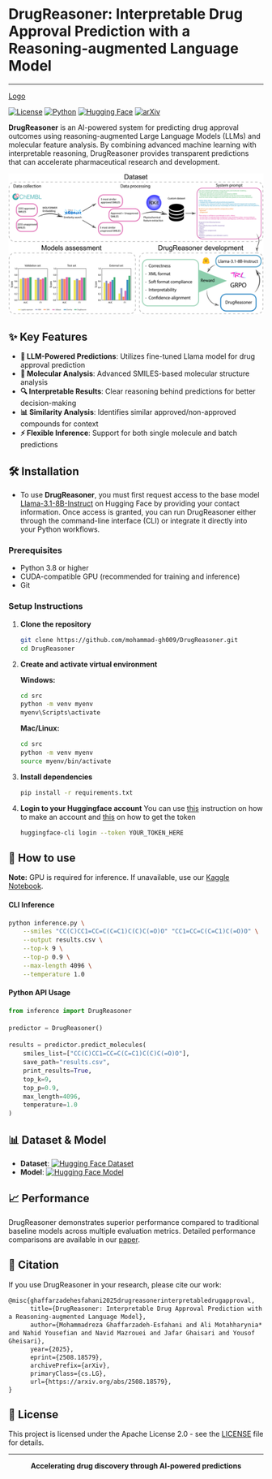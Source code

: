 # DrugReasoner: Interpretable Drug Approval Prediction with a Reasoning-augmented Language Model
---

[Logo]()

[![License](https://img.shields.io/badge/License-Apache_2.0-blue.svg)](https://opensource.org/licenses/Apache-2.0)
[![Python](https://img.shields.io/badge/python-3.8+-blue.svg)](https://www.python.org/downloads/)
[![Hugging Face](https://img.shields.io/badge/🤗%20Hugging%20Face-Datasets-yellow)](https://huggingface.co/datasets/Moreza009/drug_approval_all_classes)
[![arXiv](https://img.shields.io/badge/arXiv-1234.5678-b31b1b.svg)](https://arxiv.org/abs/2508.18579)

**DrugReasoner** is an AI-powered system for predicting drug approval outcomes using reasoning-augmented Large Language Models (LLMs) and molecular feature analysis. By combining advanced machine learning with interpretable reasoning, DrugReasoner provides transparent predictions that can accelerate pharmaceutical research and development.

![Figure 1.pdf](/properties/Figure_1.png "Schematic representation of DrugReasoner development and assessment")

## ✨ Key Features

- **🤖 LLM-Powered Predictions**: Utilizes fine-tuned Llama model for drug approval prediction
- **🧬 Molecular Analysis**: Advanced SMILES-based molecular structure analysis
- **🔍 Interpretable Results**: Clear reasoning behind predictions for better decision-making
- **📊 Similarity Analysis**: Identifies similar approved/non-approved compounds for context
- **⚡ Flexible Inference**: Support for both single molecule and batch predictions

## 🛠️ Installation
-  To use **DrugReasoner**, you must first request access to the base model [Llama-3.1-8B-Instruct](https://huggingface.co/meta-llama/Llama-3.1-8B-Instruct) on Hugging Face by providing your contact information. Once access is granted, you can run DrugReasoner either through the command-line interface (CLI) or integrate it directly into your Python workflows.

### Prerequisites

- Python 3.8 or higher
- CUDA-compatible GPU (recommended for training and inference)
- Git

### Setup Instructions

1. **Clone the repository**
   ```bash
   git clone https://github.com/mohammad-gh009/DrugReasoner.git
   cd DrugReasoner
   ```

2. **Create and activate virtual environment**

   **Windows:**
   ```bash
   cd src
   python -m venv myenv
   myenv\Scripts\activate
   ```

   **Mac/Linux:**
   ```bash
   cd src
   python -m venv myenv
   source myenv/bin/activate
   ```

3. **Install dependencies**
   ```bash
   pip install -r requirements.txt
   ```
4. **Login to your Huggingface account**
You can use [this](https://huggingface.co/join) instruction on how to make an account and [this](https://huggingface.co/docs/hub/en/security-tokens) on how to get the token

   ```bash
   huggingface-cli login --token YOUR_TOKEN_HERE
   ```
## 🚀 How to use


**Note:** GPU is required for inference. If unavailable, use our [Kaggle Notebook]([link-to-kaggle](https://www.kaggle.com/code/mohammadgh009/drugreasoner)).


#### CLI Inference
```bash
python inference.py \
    --smiles "CC(C)CC1=CC=C(C=C1)C(C)C(=O)O" "CC1=CC=C(C=C1)C(=O)O" \
    --output results.csv \
    --top-k 9 \
    --top-p 0.9 \
    --max-length 4096 \
    --temperature 1.0
```

#### Python API Usage
```python
from inference import DrugReasoner

predictor = DrugReasoner()

results = predictor.predict_molecules(
    smiles_list=["CC(C)CC1=CC=C(C=C1)C(C)C(=O)O"],
    save_path="results.csv",
    print_results=True,
    top_k=9,
    top_p=0.9,
    max_length=4096,
    temperature=1.0
)
```

## 📊 Dataset & Model

- **Dataset**: [![Hugging Face Dataset](https://img.shields.io/badge/🤗%20Dataset-drug_approval_prediction-yellow)](https://huggingface.co/datasets/Moreza009/drug_approval_prediction)
- **Model**: [![Hugging Face Model](https://img.shields.io/badge/🤗%20Model-Llama--DrugReasoner-orange)](https://huggingface.co/Moreza009/Llama-DrugReasoner)

## 📈 Performance

DrugReasoner demonstrates superior performance compared to traditional baseline models across multiple evaluation metrics. Detailed performance comparisons are available in our [paper](https://arxiv.org/abs/2508.18579).


## 📝 Citation

If you use DrugReasoner in your research, please cite our work:

```
@misc{ghaffarzadehesfahani2025drugreasonerinterpretabledrugapproval,
      title={DrugReasoner: Interpretable Drug Approval Prediction with a Reasoning-augmented Language Model}, 
      author={Mohammadreza Ghaffarzadeh-Esfahani and Ali Motahharynia* and Nahid Yousefian and Navid Mazrouei and Jafar Ghaisari and Yousof Gheisari},
      year={2025},
      eprint={2508.18579},
      archivePrefix={arXiv},
      primaryClass={cs.LG},
      url={https://arxiv.org/abs/2508.18579}, 
}
```

## 📜 License

This project is licensed under the Apache License 2.0 - see the [LICENSE](LICENSE) file for details.


---

<div align="center">
  <strong>Accelerating drug discovery through AI-powered predictions</strong>
  <br><br>
</div>
